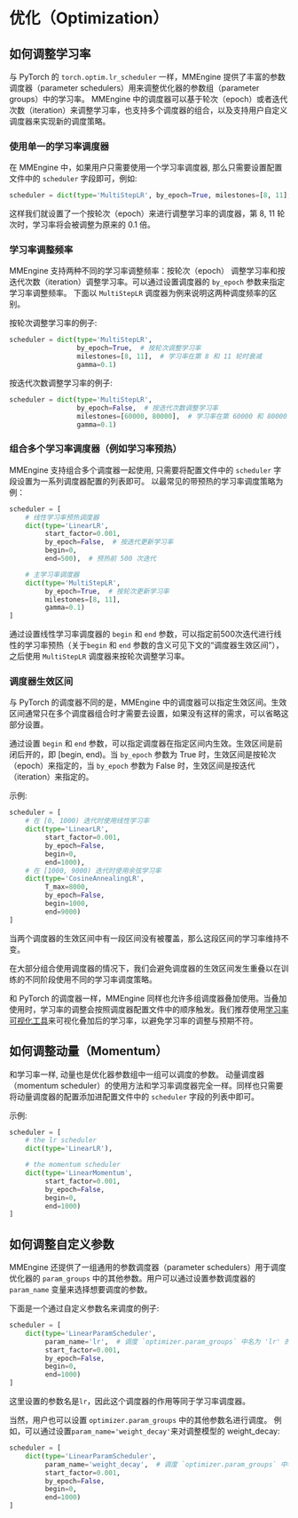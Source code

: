 # 优化（Optimization）

## 如何调整学习率

与 PyTorch 的 `torch.optim.lr_scheduler` 一样，MMEngine 提供了丰富的参数调度器（parameter schedulers）用来调整优化器的参数组（parameter groups）中的学习率。
MMEngine 中的调度器可以基于轮次（epoch）或者迭代次数（iteration）来调整学习率，也支持多个调度器的组合，以及支持用户自定义调度器来实现新的调度策略。

### 使用单一的学习率调度器

在 MMEngine 中，如果用户只需要使用一个学习率调度器, 那么只需要设置配置文件中的 `scheduler` 字段即可，例如:

```python
scheduler = dict(type='MultiStepLR', by_epoch=True, milestones=[8, 11], gamma=0.1)
```

这样我们就设置了一个按轮次（epoch）来进行调整学习率的调度器，第 8, 11 轮次时，学习率将会被调整为原来的 0.1 倍。

### 学习率调整频率

MMEngine 支持两种不同的学习率调整频率：按轮次（epoch） 调整学习率和按迭代次数（iteration）调整学习率。可以通过设置调度器的 `by_epoch` 参数来指定学习率调整频率。
下面以 `MultiStepLR` 调度器为例来说明这两种调度频率的区别。

按轮次调整学习率的例子:

```python
scheduler = dict(type='MultiStepLR',
                 by_epoch=True,  # 按轮次调整学习率
                 milestones=[8, 11],  # 学习率在第 8 和 11 轮时衰减
                 gamma=0.1)
```

按迭代次数调整学习率的例子:

```python
scheduler = dict(type='MultiStepLR',
                 by_epoch=False,  # 按迭代次数调整学习率
                 milestones=[60000, 80000],  # 学习率在第 60000 和 80000 次迭代时衰减
                 gamma=0.1)
```

### 组合多个学习率调度器（例如学习率预热）

MMEngine 支持组合多个调度器一起使用, 只需要将配置文件中的 `scheduler` 字段设置为一系列调度器配置的列表即可。
以最常见的带预热的学习率调度策略为例：

```python
scheduler = [
    # 线性学习率预热调度器
    dict(type='LinearLR',
         start_factor=0.001,
         by_epoch=False,  # 按迭代更新学习率
         begin=0,
         end=500),  # 预热前 500 次迭代

    # 主学习率调度器
    dict(type='MultiStepLR',
         by_epoch=True,  # 按轮次更新学习率
         milestones=[8, 11],
         gamma=0.1)
]
```

通过设置线性学习率调度器的 `begin` 和 `end` 参数，可以指定前500次迭代进行线性的学习率预热（关于`begin` 和 `end` 参数的含义可见下文的“调度器生效区间”），之后使用 `MultiStepLR` 调度器来按轮次调整学习率。

### 调度器生效区间

与 PyTorch 的调度器不同的是，MMEngine 中的调度器可以指定生效区间。生效区间通常只在多个调度器组合时才需要去设置，如果没有这样的需求，可以省略这部分设置。

通过设置 `begin` 和 `end` 参数，可以指定调度器在指定区间内生效。生效区间是前闭后开的，即 [begin, end)。当 `by_epoch` 参数为 True 时，生效区间是按轮次（epoch）来指定的，当 `by_epoch` 参数为 False 时，生效区间是按迭代（iteration）来指定的。


示例:

```python
scheduler = [
    # 在 [0, 1000) 迭代时使用线性学习率
    dict(type='LinearLR',
         start_factor=0.001,
         by_epoch=False,
         begin=0,
         end=1000),
    # 在 [1000, 9000) 迭代时使用余弦学习率
    dict(type='CosineAnnealingLR',
         T_max=8000,
         by_epoch=False,
         begin=1000,
         end=9000)
]
```

当两个调度器的生效区间中有一段区间没有被覆盖，那么这段区间的学习率维持不变。

在大部分组合使用调度器的情况下，我们会避免调度器的生效区间发生重叠以在训练的不同阶段使用不同的学习率调度策略。

和 PyTorch 的调度器一样，MMEngine 同样也允许多组调度器叠加使用。当叠加使用时，学习率的调整会按照调度器配置文件中的顺序触发。我们推荐使用[学习率可视化工具]()来可视化叠加后的学习率，以避免学习率的调整与预期不符。


## 如何调整动量（Momentum）

和学习率一样, 动量也是优化器参数组中一组可以调度的参数。 动量调度器（momentum scheduler）的使用方法和学习率调度器完全一样。同样也只需要将动量调度器的配置添加进配置文件中的 `scheduler` 字段的列表中即可。

示例:

```python
scheduler = [
    # the lr scheduler
    dict(type='LinearLR'),

    # the momentum scheduler
    dict(type='LinearMomentum',
         start_factor=0.001,
         by_epoch=False,
         begin=0,
         end=1000)
]
```

## 如何调整自定义参数

MMEngine 还提供了一组通用的参数调度器（parameter schedulers）用于调度优化器的 `param_groups` 中的其他参数。用户可以通过设置参数调度器的 `param_name` 变量来选择想要调度的参数。

下面是一个通过自定义参数名来调度的例子:

```python
scheduler = [
    dict(type='LinearParamScheduler',
         param_name='lr',  # 调度 `optimizer.param_groups` 中名为 'lr' 的变量
         start_factor=0.001,
         by_epoch=False,
         begin=0,
         end=1000)
]
```

这里设置的参数名是`lr`，因此这个调度器的作用等同于学习率调度器。

当然，用户也可以设置 `optimizer.param_groups` 中的其他参数名进行调度。 例如，可以通过设置`param_name='weight_decay'`来对调整模型的 weight_decay:


```python
scheduler = [
    dict(type='LinearParamScheduler',
         param_name='weight_decay',  # 调度 `optimizer.param_groups` 中名为 'weight_decay' 的变量
         start_factor=0.001,
         by_epoch=False,
         begin=0,
         end=1000)
]
```
